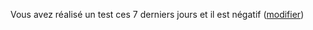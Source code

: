 Vous avez réalisé un test ces 7 derniers jours et il est négatif <span class="modifier">([modifier](#depistage))</span>
